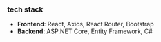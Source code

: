 ### tech stack
- **Frontend**: React, Axios, React Router, Bootstrap
- **Backend**: ASP.NET Core, Entity Framework, C#
